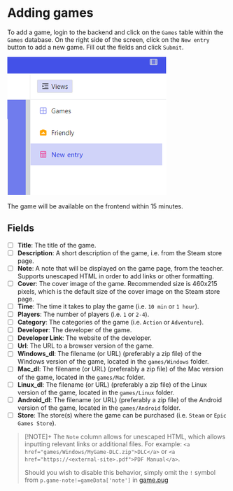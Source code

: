 # Adding games
To add a game, login to the backend and click on the `Games` table within the `Games` database. On the right side of the screen, click on the `New entry` button to add a new game. Fill out the fields and click `Submit`.

![img.png](_attachments/new_entry.png)

The game will be available on the frontend within 15 minutes.

## Fields
- [ ] **Title**: The title of the game.
- [ ] **Description**: A short description of the game, i.e. from the Steam store page.
- [ ] **Note**: A note that will be displayed on the game page, from the teacher. Supports unescaped HTML in order to add links or other formatting.
- [ ] **Cover**: The cover image of the game. Recommended size is 460x215 pixels, which is the default size of the cover image on the Steam store page.
- [ ] **Time**: The time it takes to play the game (i.e. `10 min` or `1 hour`).
- [ ] **Players**: The number of players (i.e. `1` or `2-4`).
- [ ] **Category**: The categories of the game (i.e. `Action` or `Adventure`).
- [ ] **Developer**: The developer of the game.
- [ ] **Developer Link**: The website of the developer.
- [ ] **Url**: The URL to a browser version of the game.
- [ ] **Windows_dl**: The filename (or URL) (preferably a zip file) of the Windows version of the game, located in the `games/Windows` folder.
- [ ] **Mac_dl**: The filename (or URL) (preferably a zip file) of the Mac version of the game, located in the `games/Mac` folder.
- [ ] **Linux_dl**: The filename (or URL) (preferably a zip file) of the Linux version of the game, located in the `games/Linux` folder.
- [ ] **Android_dl**: The filename (or URL) (preferably a zip file) of the Android version of the game, located in the `games/Android` folder.
- [ ] **Store**: The store(s) where the game can be purchased (i.e. `Steam` or `Epic Games Store`).

> [!NOTE]+ 
> The `Note` column allows for unescaped HTML, which allows inputting relevant links or additional files. For example:
> `<a href="games/Windows/MyGame-DLC.zip">DLC</a>` or `<a href="https://<external-site>.pdf">PDF Manual</a>`.
>
> Should you wish to disable this behavior, simply omit the `!` symbol from `p.game-note!=gameData['note']` in [game.pug](https://github.com/sondregronas/EduGameDist/blob/main/src/views/game.pug#L17)